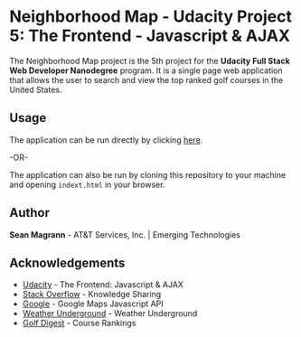 # Neighborhood Map - Udacity Project 5: The Frontend - Javascript & AJAX

The Neighborhood Map project is the 5th project for the **Udacity Full Stack Web Developer Nanodegree** program.  It is a single page web application that allows the user to search and view the top ranked golf courses in the United States. 


## Usage

The application can be run directly by clicking [here](https://sm9378.github.io/FSND-P5-MAP/).

-OR-

The application can also be run by cloning this repository to your machine and opening ```indext.html``` in your browser.

## Author

**Sean Magrann** - AT&T Services, Inc. | Emerging Technologies

## Acknowledgements

* [Udacity](https://www.udacity.com/) - The Frontend: Javascript & AJAX
* [Stack Overflow](https://stackoverflow.com/) - Knowledge Sharing
* [Google](https://developers.google.com/) - Google Maps Javascript API
* [Weather Underground](https://www.wunderground.com/weather/api/) - Weather Underground
* [Golf Digest](https://www.golfdigest.com/story/best-in-state-rankings) - Course Rankings
